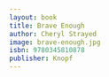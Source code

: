 ```yaml
---
layout: book
title: Brave Enough
author: Cheryl Strayed
image: brave-enough.jpg
isbn: 9780345810878
publisher: Knopf
---
```

